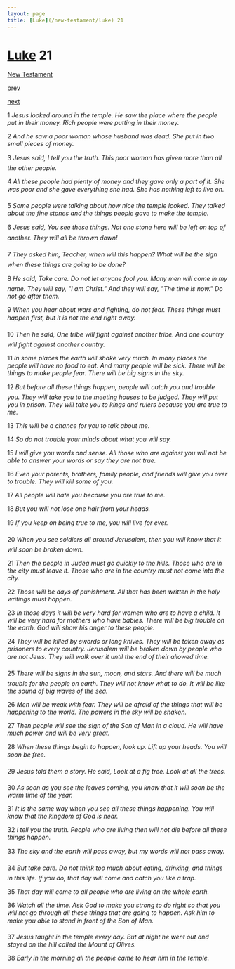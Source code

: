 ```yaml
---
layout: page
title: [Luke](/new-testament/luke) 21
---
```


# [Luke](/new-testament/luke) 21

[New Testament](/new-testament)


[prev](/new-testament/luke/luke-20.html)


[next](/new-testament/luke/luke-22.html)

1 _Jesus looked around in the temple. He saw the place where the people put in their money. Rich people were putting in their money._

2 _And he saw a poor woman whose husband was dead. She put in two small pieces of money._

3 _Jesus said, I tell you the truth. This poor woman has given more than all the other people._

4 _All these people had plenty of money and they gave only a part of it. She was poor and she gave everything she had. She has nothing left to live on._

5 _Some people were talking about how nice the temple looked. They talked about the fine stones and the things people gave to make the temple._

6 _Jesus said, You see these things. Not one stone here will be left on top of another. They will all be thrown down!_

7 _They asked him, Teacher, when will this happen? What will be the sign when these things are going to be done?_

8 _He said, Take care. Do not let anyone fool you. Many men will come in my name. They will say, "I am Christ." And they will say, "The time is now." Do not go after them._

9 _When you hear about wars and fighting, do not fear. These things must happen first, but it is not the end right away._

10 _Then he said, One tribe will fight against another tribe. And one country will fight against another country._

11 _In some places the earth will shake very much. In many places the people will have no food to eat. And many people will be sick. There will be things to make people fear.  There will be big signs in the sky._

12 _But before all these things happen, people will catch you and trouble you. They will take you to the meeting houses to be judged. They will put you in prison. They will take you to kings and rulers because you are true to me._

13 _This will be a chance for you to talk about me._

14 _So do not trouble your minds about what you will say._

15 _I will give you words and sense. All those who are against you will not be able to answer your words or say they are not true._

16 _Even your parents, brothers, family people, and friends will give you over to trouble.  They will kill some of you._

17 _All people will hate you because you are true to me._

18 _But you will not lose one hair from your heads._

19 _If you keep on being true to me, you will live for ever._

20 _When you see soldiers all around Jerusalem, then you will know that it will soon be broken down._

21 _Then the people in Judea must go quickly to the hills. Those who are in the city must leave it. Those who are in the country must not come into the city._

22 _Those will be days of punishment. All that has been written in the holy writings must happen._

23 _In those days it will be very hard for women who are to have a child. It will be very hard for mothers who have babies. There will be big trouble on the earth. God will show his anger to these people._

24 _They will be killed by swords or long knives. They will be taken away as prisoners to every country. Jerusalem will be broken down by people who are not Jews. They will walk over it until the end of their allowed time._

25 _There will be signs in the sun, moon, and stars. And there will be much trouble for the people on earth. They will not know what to do. It will be like the sound of big waves of the sea._

26 _Men will be weak with fear. They will be afraid of the things that will be happening to the world. The powers in the sky will be shaken._

27 _Then people will see the sign of the Son of Man in a cloud. He will have much power and will be very great._

28 _When these things begin to happen, look up. Lift up your heads. You will soon be free._

29 _Jesus told them a story. He said, Look at a fig tree. Look at all the trees._

30 _As soon as you see the leaves coming, you know that it will soon be the warm time of the year._

31 _It is the same way when you see all these things happening. You will know that the kingdom of God is near._

32 _I tell you the truth. People who are living then will not die before all these things happen._

33 _The sky and the earth will pass away, but my words will not pass away._

34 _But take care. Do not think too much about eating, drinking, and things in this life. If you do, that day will come and catch you like a trap._

35 _That day will come to all people who are living on the whole earth._

36 _Watch all the time. Ask God to make you strong to do right so that you will not go through all these things that are going to happen. Ask him to make you able to stand in front of the Son of Man._

37 _Jesus taught in the temple every day. But at night he went out and stayed on the hill called the Mount of Olives._

38 _Early in the morning all the people came to hear him in the temple._

